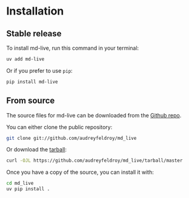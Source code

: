 # Installation

## Stable release

To install md-live, run this command in your terminal:

```sh
uv add md-live
```

Or if you prefer to use `pip`:

```sh
pip install md-live
```

## From source

The source files for md-live can be downloaded from the [Github repo](https://github.com/audreyfeldroy/md_live).

You can either clone the public repository:

```sh
git clone git://github.com/audreyfeldroy/md_live
```

Or download the [tarball](https://github.com/audreyfeldroy/md_live/tarball/master):

```sh
curl -OJL https://github.com/audreyfeldroy/md_live/tarball/master
```

Once you have a copy of the source, you can install it with:

```sh
cd md_live
uv pip install .
```

